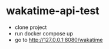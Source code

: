 # wakatime-api-test
 - clone project
 - run docker compose up
 - go to   http://127.0.0.1:8080/wakatime
